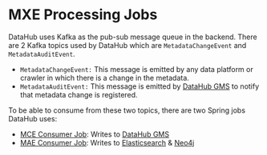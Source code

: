 # MXE Processing Jobs
DataHub uses Kafka as the pub-sub message queue in the backend. There are 2 Kafka topics used by DataHub which are
`MetadataChangeEvent` and `MetadataAuditEvent`.
* `MetadataChangeEvent:` This message is emitted by any data platform or crawler in which there is a change in the metadata.
* `MetadataAuditEvent:` This message is emitted by [DataHub GMS](../metadata-service/README.md) to notify that metadata change is registered.

To be able to consume from these two topics, there are two Spring
 jobs DataHub uses:
* [MCE Consumer Job](mce-consumer-job): Writes to [DataHub GMS](../metadata-service/README.md)
* [MAE Consumer Job](mae-consumer-job): Writes to [Elasticsearch](../docker/elasticsearch) & [Neo4j](../docker/neo4j)
